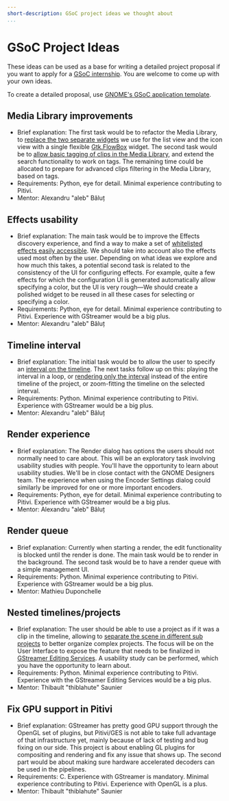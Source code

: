 ```yaml
---
short-description: GSoC project ideas we thought about
...
```


# GSoC Project Ideas

These ideas can be used as a base for writing a detailed project proposal if you want to apply for a [GSoC internship](Google_Summer_of_Code.md). You are welcome to come up with your own ideas.

To create a detailed proposal, use [GNOME's GSoC application template](https://wiki.gnome.org/Outreach/SummerOfCode/Students#Fill_out_the_Application).

## Media Library improvements
 * Brief explanation: The first task would be to refactor the Media Library, to [replace the two separate widgets](https://gitlab.gnome.org/GNOME/pitivi/issues/1343) we use for the list view and the icon view with a single flexible [Gtk.FlowBox](https://lazka.github.io/pgi-docs/#Gtk-3.0/classes/FlowBox.html#Gtk.FlowBox) widget. The second task would be to [allow basic tagging of clips in the Media Library](https://gitlab.gnome.org/GNOME/pitivi/issues/537), and extend the search functionality to work on tags. The remaining time could be allocated to prepare for advanced clips filtering in the Media Library, based on tags.
 * Requirements: Python, eye for detail. Minimal experience contributing to Pitivi.
 * Mentor: Alexandru "aleb" Băluț

## Effects usability
 * Brief explanation: The main task would be to improve the Effects discovery experience, and find a way to make a set of [whitelisted effects easily accessible](https://gitlab.gnome.org/GNOME/pitivi/issues/2146). We should take into account also the effects used most often by the user. Depending on what ideas we explore and how much this takes, a potential second task is related to the consistency of the UI for configuring effects. For example, quite a few effects for which the configuration UI is generated automatically allow specifying a color, but the UI is very rough—We should create a polished widget to be reused in all these cases for selecting or specifying a color.
 * Requirements: Python, eye for detail. Minimal experience contributing to Pitivi. Experience with GStreamer would be a big plus.
 * Mentor: Alexandru "aleb" Băluț

## Timeline interval
 * Brief explanation: The initial task would be to allow the user to specify an [interval on the timeline](https://gitlab.gnome.org/GNOME/pitivi/issues/1842). The next tasks follow up on this: playing the interval in a loop, or [rendering only the interval](https://gitlab.gnome.org/GNOME/pitivi/issues/1006) instead of the entire timeline of the project, or zoom-fitting the timeline on the selected interval.
 * Requirements: Python. Minimal experience contributing to Pitivi. Experience with GStreamer would be a big plus.
 * Mentor: Alexandru "aleb" Băluț

## Render experience
 * Brief explanation: The Render dialog has options the users should not normally need to care about. This will be an exploratory task involving usability studies with people. You'll have the opportunity to learn about usability studies. We'll be in close contact with the GNOME Designers team. The experience when using the Encoder Settings dialog could similarly be improved for one or more important encoders.
 * Requirements: Python, eye for detail. Minimal experience contributing to Pitivi. Experience with GStreamer would be a big plus.
 * Mentor: Alexandru "aleb" Băluț

## Render queue
 * Brief explanation: Currently when starting a render, the edit functionality is blocked until the render is done. The main task would be to render in the background. The second task would be to have a render queue with a simple management UI.
 * Requirements: Python. Minimal experience contributing to Pitivi. Experience with GStreamer would be a big plus.
 * Mentor: Mathieu Duponchelle

## Nested timelines/projects
 * Brief explanation: The user should be able to use a project as if it was a clip in the timeline, allowing to [separate the scene in different sub projects](https://gitlab.gnome.org/GNOME/pitivi/issues/500) to better organize complex projects. The focus will be on the User Interface to expose the feature that needs to be finalized in [GStreamer Editing Services](GES.md). A usability study can be performed, which you have the opportunity to learn about.
 * Requirements: Python. Minimal experience contributing to Pitivi. Experience with the GStreamer Editing Services would be a big plus.
 * Mentor: Thibault "thiblahute" Saunier

## Fix GPU support in Pitivi
 * Brief explanation: GStreamer has pretty good GPU support through the OpenGL set of plugins, but Pitivi/GES is not able to take full advantage of that infrastructure yet, mainly because of lack of testing and bug fixing on our side. This project is about enabling GL plugins for compositing and rendering and fix any issue that shows up. The second part would be about making sure hardware accelerated decoders can be used in the pipelines.
 * Requirements: C. Experience with GStreamer is mandatory. Minimal experience contributing to Pitivi. Experience with OpenGL is a plus.
 * Mentor: Thibault "thiblahute" Saunier
